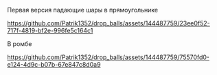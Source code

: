 Первая версия падающие шары в прямоугольнике

https://github.com/Patrik1352/drop_balls/assets/144487759/23ee0f52-717f-4819-bf2e-996fe5c164c1

В ромбе

https://github.com/Patrik1352/drop_balls/assets/144487759/75570fd0-e124-4d9c-b07b-67e847c8d0a9






